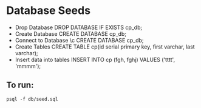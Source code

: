 # Database Seeds

- Drop Database
 DROP DATABASE IF EXISTS cp_db;
- Create Database 
 CREATE DATABASE cp_db;
- Connect to Database 
\c CREATE DATABASE cp_db;
- Create Tables 
CREATE TABLE cp(id serial primary key, first varchar, last varchar);
- Insert data into tables 
INSERT INTO cp (fgh, fghj) VALUES ('tttt', 'mmmm');



## To run:
```
psql -f db/seed.sql 
```